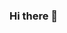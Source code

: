 ### Hi there 👋

<!--
**BrettMathiesen/BrettMathiesen** is a ✨ _special_ ✨ repository because its `README.md` (this file) appears on your GitHub profile.

Here are some ideas to get you started:

- 🔭 I’m currently improving my portfolio projects.
- 🌱 I’m currently reviewing Python, flask, & Django. 
- 🤔 I’m looking for help with how to become a mobile app developer.
- 🌱 My next steps are to learn Swift and Java.
- 📫 How to reach me: ... brett.l.mathiesen@gmail.com.
- 😄 Pronouns: she/her
- ⚡ Fun fact: My name seems to fool people.  I am actually a female.
-->
